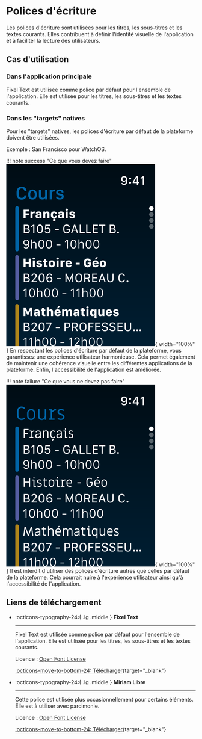 # Polices d'écriture

Les polices d'écriture sont utilisées pour les titres, les sous-titres et les textes courants. Elles contribuent à définir l'identité visuelle de l'application et à faciliter la lecture des utilisateurs.

## Cas d'utilisation

### Dans l'application principale

Fixel Text est utilisée comme police par défaut pour l'ensemble de l'application. Elle est utilisée pour les titres, les sous-titres et les textes courants.

### Dans les "targets" natives

Pour les "targets" natives, les polices d'écriture par défaut de la plateforme doivent être utilisées.

Exemple : San Francisco pour WatchOS.

<div class="grid" markdown>

!!! note success "Ce que vous devez faire"
    ![AWT](../assets/design/font/AWT.svg){ width="100%" }
    En respectant les polices d'écriture par défaut de la plateforme, vous garantissez une expérience utilisateur harmonieuse. Cela permet également de maintenir une cohérence visuelle entre les différentes applications de la plateforme. Enfin, l'accessibilité de l'application est améliorée.

!!! note failure "Ce que vous ne devez pas faire"
    ![AWF](../assets/design/font/AWF.svg){ width="100%" }
    Il est interdit d'utiliser des polices d'écriture autres que celles par défaut de la plateforme. Cela pourrait nuire à l'expérience utilisateur ainsi qu'à l'accessibilité de l'application.

</div>

## Liens de téléchargement

<div class="grid cards" markdown>

-   :octicons-typography-24:{ .lg .middle } __Fixel Text__

    ---

    Fixel Text est utilisée comme police par défaut pour l'ensemble de l'application. Elle est utilisée pour les titres, les sous-titres et les textes courants.

    Licence : [Open Font License](https://github.com/MacPaw/Fixel/blob/main/OFL.txt)

    [:octicons-move-to-bottom-24: Télécharger](https://github.com/MacPaw/Fixel/tree/main/fonts/ttf){target="_blank"}

-   :octicons-typography-24:{ .lg .middle } __Miriam Libre__

    ---

    Cette police est utilisée plus occasionnellement pour certains éléments. Elle est à utiliser avec parcimonie.

    Licence : [Open Font License](https://openfontlicense.org)

    [:octicons-move-to-bottom-24: Télécharger](https://fonts.google.com/specimen/Miriam+Libre){target="_blank"}

</div>
